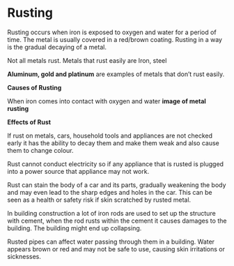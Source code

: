 # Rusting
Rusting occurs when iron is exposed to oxygen and water for a period of time. The metal is usually covered in a red/brown coating. Rusting in a way is the gradual decaying of a metal.

Not all metals rust. Metals that rust easily are Iron, steel

**Aluminum, gold and platinum** are examples of metals that don’t rust easily.



**Causes of Rusting**

When iron comes into contact with oxygen and water
**image of metal rusting**




**Effects of Rust**

If rust on metals, cars, household tools and appliances are not checked early it has the ability to decay them and make them weak and also cause them to change colour.

Rust cannot conduct electricity so if any appliance that is rusted is plugged into a power source that appliance may not work.

Rust can stain the body of a car and its parts, gradually weakening the body and may even lead to the sharp edges and holes in the car. This can be seen as a health or safety risk if skin scratched by rusted metal.

In building construction a lot of iron rods are used to set up the structure with cement, when the rod rusts within the cement it causes damages to the building. The building might end up collapsing.

Rusted pipes can affect water passing through them in a building. Water appears brown or red and may not be safe to use, causing skin irritations or sicknesses.

